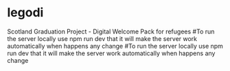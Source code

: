 # legodi
Scotland Graduation Project - Digital Welcome Pack for refugees
#To run the server locally
use npm run dev that it will make the server work automatically when happens any change
#To run the server locally 
use npm run dev that it will make the server work automatically when happens any change